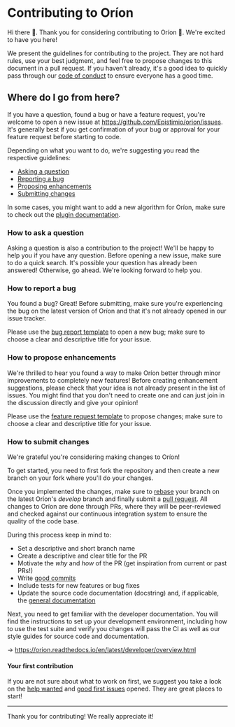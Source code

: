 # Contributing to Oríon
Hi there 👋. Thank you for considering contributing to Oríon 🎉. We're excited to have you here!

We present the guidelines for contributing to the project. They are not hard rules, use your best judgment, and feel free to propose changes to this document in a pull request. If you haven't already, it's a good idea to quickly pass through our [code of conduct](https://github.com/Epistimio/orion/blob/develop/CODE_OF_CONDUCT.md) to ensure everyone has a good time.

## Where do I go from here?
If you have a question, found a bug or have a feature request, you're welcome to open a new issue at https://github.com/Epistimio/orion/issues. It's generally best if you get confirmation of your bug or approval for your feature request before starting to code.

Depending on what you want to do, we're suggesting you read the respective guidelines:
- [Asking a question](###how-to-ask-a-question)
- [Reporting a bug](###how-to-report-a-bug)
- [Proposing enhancements](###how-to-propose-enhancements)
- [Submitting changes](###how-to-submit-changes)

In some cases, you might want to add a new algorithm for Oríon, make sure to check out the [plugin documentation](https://orion.readthedocs.io/en/latest/plugins/base.html).

### How to ask a question
Asking a question is also a contribution to the project! We'll be happy to help you if you have any question. Before opening a new issue, make sure to do a quick search. It's possible your question has already been answered! Otherwise, go ahead. We're looking forward to help you.

### How to report a bug
You found a bug? Great! Before submitting, make sure you're experiencing the bug on the latest version of Oríon and that it's not already opened in our issue tracker.

Please use the [bug report template](https://github.com/Epistimio/orion/issues/new/choose) to open a new bug; make sure to choose a clear and descriptive title for your issue.

### How to propose enhancements
We're thrilled to hear you found a way to make Oríon better through minor improvements to completely new features!
Before creating enhancement suggestions, please check that your idea is not already present in the list of issues. You might find that you don't need to create one and can just join in the discussion directly and give your opinion!

Please use the [feature request template](https://github.com/Epistimio/orion/issues/new/choose) to propose changes; make sure to choose a clear and descriptive title for your issue.

### How to submit changes
We're grateful you're considering making changes to Oríon!

To get started, you need to first fork the repository and then create a new branch on your fork where you'll do your changes.

Once you implemented the changes, make sure to [rebase](https://www.atlassian.com/git/tutorials/rewriting-history/git-rebase) your branch on the latest Oríon's *develop* branch and finally submit a [pull request](https://help.github.com/en/github/collaborating-with-issues-and-pull-requests/about-pull-requests).
All changes to Oríon are done through PRs, where they will be peer-reviewed and checked against our continuous integration system to ensure the quality of the code base.

During this process keep in mind to:
- Set a descriptive and short branch name
- Create a descriptive and clear title for the PR
- Motivate the *why* and *how* of the PR (get inspiration from current or past PRs!)
- Write [good commits](https://chris.beams.io/posts/git-commit/)
- Include tests for new features or bug fixes
- Update the source code documentation (docstring) and, if applicable, the [general documentation](https://orion.readthedocs.io/en/latest/index.html)

Next, you need to get familiar with the developer documentation. You will find the instructions to set up your development environment, including how to use the test suite and verify you changes will pass the CI as well as our style guides for source code and documentation.

-> https://orion.readthedocs.io/en/latest/developer/overview.html

#### Your first contribution
If you are not sure about what to work on first, we suggest you take a look on the [help wanted](https://github.com/Epistimio/orion/labels/help%20wanted) and [good first issues](https://github.com/Epistimio/orion/labels/good%20first%20issue) opened. They are great places to start!

---
Thank you for contributing! We really appreciate it!
